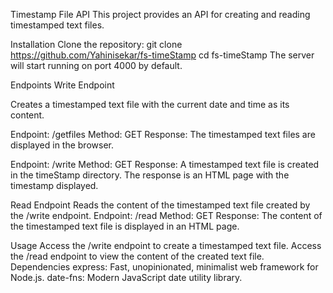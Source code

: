 Timestamp File API
This project provides an API for creating and reading timestamped text files.

Installation
Clone the repository:
git clone https://github.com/Yahinisekar/fs-timeStamp
cd fs-timeStamp
The server will start running on port 4000 by default.

Endpoints
Write Endpoint

Creates a timestamped text file with the current date and time as its content.

Endpoint: /getfiles
Method: GET Response: The timestamped text files are displayed in the browser.

Endpoint: /write
Method: GET Response: A timestamped text file is created in the timeStamp directory. The response is an HTML page with the timestamp displayed.

Read Endpoint
Reads the content of the timestamped text file created by the /write endpoint.
Endpoint: /read
Method: GET Response: The content of the timestamped text file is displayed in an HTML page.

Usage
Access the /write endpoint to create a timestamped text file.
Access the /read endpoint to view the content of the created text file.
Dependencies
express: Fast, unopinionated, minimalist web framework for Node.js. date-fns: Modern JavaScript date utility library.
